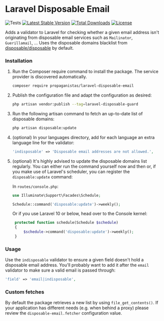 # Laravel Disposable Email

![Tests](https://github.com/Propaganistas/Laravel-Disposable-Email/workflows/Tests/badge.svg?branch=master)
[![Latest Stable Version](https://poser.pugx.org/propaganistas/laravel-disposable-email/v/stable)](https://packagist.org/packages/propaganistas/laravel-disposable-email)
[![Total Downloads](https://poser.pugx.org/propaganistas/laravel-disposable-email/downloads)](https://packagist.org/packages/propaganistas/laravel-disposable-email)
[![License](https://poser.pugx.org/propaganistas/laravel-disposable-email/license)](https://packagist.org/packages/propaganistas/laravel-disposable-email)

Adds a validator to Laravel for checking whether a given email address isn't originating from disposable email services such as `Mailinator`, `Guerillamail`, ...
Uses the disposable domains blacklist from [disposable/disposable](https://github.com/disposable/disposable) by default.

### Installation

1. Run the Composer require command to install the package. The service provider is discovered automatically.

    ```bash
    composer require propaganistas/laravel-disposable-email
    ```

2. Publish the configuration file and adapt the configuration as desired:

    ```bash
    php artisan vendor:publish --tag=laravel-disposable-guard
    ```

3. Run the following artisan command to fetch an up-to-date list of disposable domains:
    
    ```bash
    php artisan disposable:update
    ```

4. (optional) In your languages directory, add for each language an extra language line for the validator:

    ```php
    'indisposable' => 'Disposable email addresses are not allowed.',
    ```

5. (optional) It's highly advised to update the disposable domains list regularly. You can either run the command yourself now and then or, if you make use of Laravel's scheduler, you can register the `disposable:update` command: 

   In `routes/console.php`:
    ```php
    use Illuminate\Support\Facades\Schedule;
    
    Schedule::command('disposable:update')->weekly();
    ```

    Or if you use Laravel 10 or below, head over to the Console kernel:
   ```php
    protected function schedule(Schedule $schedule)
    {
        $schedule->command('disposable:update')->weekly();
    }
    ```
### Usage

Use the `indisposable` validator to ensure a given field doesn't hold a disposable email address. You'll probably want to add it after the `email` validator to make sure a valid email is passed through:

```php
'field' => 'email|indisposable',
```

### Custom fetches

By default the package retrieves a new list by using `file_get_contents()`. 
If your application has different needs (e.g. when behind a proxy) please review the `disposable-email.fetcher` configuration value.
